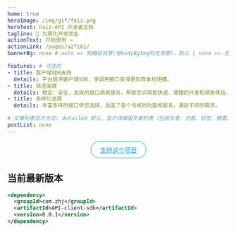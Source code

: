```yaml
---
home: true
heroImage: /img/gif/faiz.png
heroText: Faiz-API 开发者文档
tagline: 🚀 为简化开发而生
actionText: 开始使用 →
actionLink: /pages/a2f161/
bannerBg: none # auto => 网格纹背景(有bodyBgImg时无背景)，默认 | none => 无 | '大图地址' | background: 自定义背景样式       提示：如发现文本颜色不适应你的背景时可以到palette.styl修改$bannerTextColor变量

features: # 可选的
- title: 客户端SDK支持
  details: 平台提供客户端SDK，使调用接口变得更加简单和便捷。
- title: 简洁高效
  details: 稳定、安全、高效的接口调用服务，帮助您实现更快速、便捷的开发和调用体验。
- title: 多样化选择
  details: 丰富多样的接口供您选择，涵盖了各个领域的功能和服务，满足不同的需求。

# 文章列表显示方式: detailed 默认，显示详细版文章列表（包括作者、分类、标签、摘要、分页等）| simple => 显示简约版文章列表（仅标题和日期）| none 不显示文章列表
postList: none
---
```

<p align="center">
  <a class="become-sponsor" href="/pages/1b12ed/">支持这个项目</a>
</p>

<style>
.become-sponsor {
  padding: 8px 20px;
  display: inline-block;
  color: #11a8cd;
  border-radius: 30px;
  box-sizing: border-box;
  border: 1px solid #11a8cd;
}
</style>

[//]: # (<br/>)

[//]: # (<p align="center">)

[//]: # (    <img alt="Maven" src="https://raster.shields.io/badge/Maven-3.8.1-red.svg"/>)

[//]: # (    <img alt="SpringBoot" src="https://raster.shields.io/badge/SpringBoot-2.7+-green.svg"/>)

[//]: # (    <a href="https://www.cnblogs.com/qimu666/">)

[//]: # (    <img alt="Blog" src="https://raster.shields.io/badge/Blog-柒木木-blue.svg"/>)

[//]: # (    </a>)

[//]: # (  <a href="https://github.com/Tenpeisite/faiz-api-sdk" target="_blank"><img src='https://img.shields.io/github/forks/Tenpeisite/faiz-api-backend' alt='GitHub forks' class="no-zoom"></a>)

[//]: # (  <a href="https://github.com/Tenpeisite/faiz-api-sdk" target="_blank"><img src='https://img.shields.io/github/stars/Tenpeisite/faiz-api-backend' alt='GitHub stars' class="no-zoom"></a>)

[//]: # (</p>)
[//]: # (<br/>)

## 当前最新版本
~~~xml
<dependency>
  <groupId>com.zhj</groupId>
  <artifactId>API-client-sdk</artifactId>
  <version>0.0.1</version>
</dependency>
~~~
<style>
  .page-wwads{
    width:100%!important;
    min-height: 0;
    margin: 0;
  }
  .page-wwads .wwads-img img{
    width:80px!important;
  }
  .page-wwads .wwads-poweredby{
    width: 40px;
    position: absolute;
    right: 25px;
    bottom: 3px;
  }
  .wwads-content .wwads-text, .page-wwads .wwads-text{
    height: 100%;
    padding-top: 5px;
    display: block;
  }
</style>
